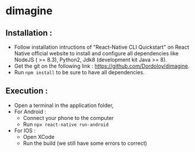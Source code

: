 # dimagine

## **Installation :** 
  - Follow installation intructions of "React-Native CLI Quickstart" on React Native official website to install and configure all dependencies like NodeJS ( >= 8.3), Python2, Jdk8 (development kit Java >= 8).  
  - Get the git on the following link : https://github.com/Dordoloy/dimagine.
  - Run `npm install` to be sure to have all dependencies.

## **Execution :** 
  - Open a terminal in the application folder,
  - For Android :
    - Connect your phone to the computer
    - Run `npx react-native run-android`
  - For IOS :
    - Open XCode
    - Run the build (we still have some errors to correct)
